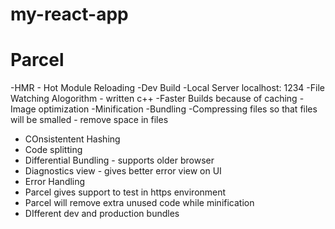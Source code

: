 # my-react-app

# Parcel

-HMR - Hot Module Reloading
-Dev Build
-Local Server localhost: 1234
-File Watching Alogorithm - written c++
-Faster Builds because of caching
-Image optimization
-Minification
-Bundling
-Compressing files so that files will be smalled - remove space in files

- COnsistentent Hashing
- Code splitting
- Differential Bundling - supports older browser
- Diagnostics view - gives better error view on UI
- Error Handling
- Parcel gives support to test in https environment
- Parcel will remove extra unused code while minification
- DIfferent dev and production bundles
